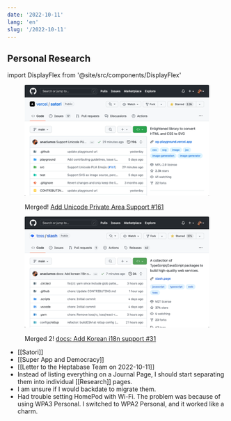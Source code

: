 ```yaml
---
date: '2022-10-11'
lang: 'en'
slug: '/2022-10-11'
---
```


## Personal Research

import DisplayFlex from '@site/src/components/DisplayFlex'

<DisplayFlex>

<figure>

![ALT: Add Unicode Private Area Support #161 Merged](../Assets/CD80BA.png)

<figcaption>

Merged! [Add Unicode Private Area Support #161](https://github.com/vercel/satori/pull/161)

</figcaption>
</figure>

<figure>

![ALT: docs: Add Korean i18n support #31](../Assets/A1EC65.png)

<figcaption>

Merged 2! [docs: Add Korean i18n support #31](https://github.com/toss/slash/pull/31)

</figcaption>
</figure>
</DisplayFlex>

- [[Satori]]
- [[Super App and Democracy]]
- [[Letter to the Heptabase Team on 2022-10-11]]
- Instead of listing everything on a Journal Page, I should start separating them into individual [[Research]] pages.
- I am unsure if I would backdate to migrate them.
- Had trouble setting HomePod with Wi-Fi. The problem was because of using WPA3 Personal. I switched to WPA2 Personal, and it worked like a charm.
